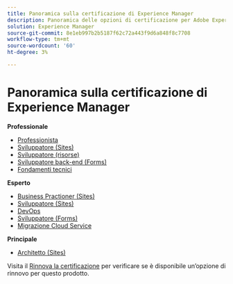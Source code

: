 ```yaml
---
title: Panoramica sulla certificazione di Experience Manager
description: Panoramica delle opzioni di certificazione per Adobe Experience Manager
solution: Experience Manager
source-git-commit: 8e1eb997b2b5187f62c72a443f9d6a848f8c7708
workflow-type: tm+mt
source-wordcount: '60'
ht-degree: 3%

---
```


# Panoramica sulla certificazione di Experience Manager

**Professionale**

* [Professionista](/help/certifications/aem/aem-p-business.md) <!--AD0-E126-->
* [Sviluppatore (Sites)](/help/certifications/aem/aem-sites-p-developer.md) <!--AD0-E123-->
* [Sviluppatore (risorse)](/help/certifications/aem/aem-assets-p-developer.md) <!--AD0-E129-->
* [Sviluppatore back-end (Forms)](/help/certifications/aem/aem-forms-p-bedeveloper.md) <!--AD0-E127-->
* [Fondamenti tecnici](/help/certifications/aem/aem-p-foundations.md) <!--AD0-E132-->

**Esperto**

* [Business Practioner (Sites)](/help/certifications/aem/aem-sites-e-business.md) <!--AD0-E121-->
* [Sviluppatore (Sites)](/help/certifications/aem/aem-sites-e-developer.md) <!--AD0-E134-->
* [DevOps](/help/certifications/aem/aem-devops-e-engineer.md) <!--AD0-E124-->
* [Sviluppatore (Forms)](/help/certifications/aem/aem-forms-e-developer.md) <!--AD0-E125-->
* [Migrazione Cloud Service](/help/certifications/aem/aem-cs-e-migration.md) <!--AD0-E136-->

**Principale**

* [Architetto (Sites)](/help/certifications/aem/aem-sites-m-architect.md) <!--AD0-E117-->

Visita il [Rinnova la certificazione](/help/certifications/renew.md) per verificare se è disponibile un’opzione di rinnovo per questo prodotto.
